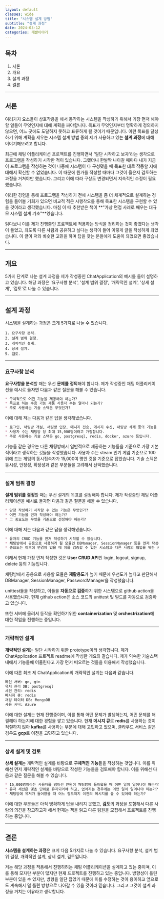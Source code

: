```yaml
---
layout: default
classes: wide
title: "시스템 설계 방법"
subtitle: "설계 과정"
date: 2024-03-12
categories: 개발이야기
---
```


## 목차

1. 서론
2. 개요
3. 설계 과정
4. 결론

---

## 서론

여러가지 요소들이 상호작용을 해서 동작하는 시스템을 작성하기 위해서 가장 먼저 해야 할 일들이 무엇인지에 대해 계획을 짜야합니다. 목표가 무엇인지부터 명확하게 정의하지 않으면, 어느 곳에도 도달하지 못하고 표류하게 될 것이기 때문입니다. 이런 목표를 달성하기 위해 계획을 세우는 시스템 설계 방법 중의 제가 사용하고 있는 **설계 과정**에 대해 이야기해보려고 합니다.

최근에 채팅 어플리케이션 프로젝트를 진행하면서 '일단 시작하고 보자'라는 생각으로 프로그램을 작성하기 시작한 적이 있습니다. 그랬더니 한발짝 나아갈 때마다 내가 지금 이 프로그램을 작성하는 것이 나중에 시스템이 다 구성됐을 때 목표한 대로 작동할 지에 대해서 확신할 수 없었습니다. 이 때문에 뭔가를 작성할 때마다 그것이 옳은지 검토하는 과정을 거쳐야만 했습니다. 그리고 이에 따라 구상도 변경되면서 지속적인 수정이 필요했습니다.

이러한 경험을 통해 프로그램을 작성하기 전에 시스템을 좀 더 체계적으로 설계하는 경험을 들어볼 기회가 있으면 비교적 적은 시행착오를 통해 목표한 시스템을 구현할 수 있을 것이라고 생각했습니다. 마침 이 때 추천받은 책이 **"가상 면접 사례로 배우는 대규모 시스템 설계 기초"**였습니다.

읽다보니 이를 제가 진행중인 프로젝트에 적용하는 방식을 정리하는 것이 좋겠다는 생각이 들었고, 되도록 다른 사람과 공유하고 싶다는 생각이 들어 이렇게 글을 작성하게 되었습니다. 이 글이 저와 비슷한 고민을 하며 답을 찾는 분들에게 도움이 되었으면 좋겠습니다.

---

## 개요

5가지 단계로 나눈 설계 과정을 제가 작성중인 ChatApplication의 예시를 들어 설명하고 있습니다. 해당 과정은 '요구사항 분석', '설계 범위 결정', '개략적인 설계', '상세 설계', '검토'로 나눌 수 있습니다.

---

## 설계 과정

시스템을 설계하는 과정은 크게 5가지로 나눌 수 있습니다.

```
1. 요구사항 분석.
2. 설계 범위 결정.
3. 개략적인 설계.
4. 상세 설계.
5. 검토.
```

---

### 요구사항 분석

**요구사항을 분석**할 때는 우선 **문제를 정의**해야 합니다. 제가 작성중인 채팅 어플리케이션을 예시로 들자면 다음과 같은 질문을 해볼 수 있습니다.

```md
* 구체적으로 어떤 기능을 제공해야 하는가?
* 목표로 하는 수용 가능 제품 사용자 수는 얼마나 되는가?
* 주로 사용하는 기술 스택은 무엇인가?
```

이에 대해 저는 다음과 같은 답을 생각해냈습니다.

```md
* 로그인, 채팅방 개설, 채팅방 입장, 메시지 전송, 메시지 수신, 채팅방 삭제 등의 기능을 제공해야 합니다.
* 사용자 수는 채팅방 당 최대 15,000명이라고 가정합니다.
* 주로 사용하는 기술 스택은 go, postgresql, redis, docker, azure 등입니다.
```

기능들 같은 경우는 다른 채팅방에서 일반적으로 제공하는 기능들을 기준으로 가장 기본적이라고 생각하는 것들을 작성했습니다. 사용자 수는 steam 인기 게임 기준으로 100위에 드는 게임의 동시접속자가 15,000여 명인 것을 기준으로 잡았습니다. 기술 스택은 동시성, 안정성, 확장성과 같은 부분들을 고려해서 선택했습니다.

---

### 설계 범위 결정

**설계 범위를 결정**할 때는 우선 설계의 목표를 설정해야 합니다. 제가 작성중인 채팅 어플리케이션을 예시로 들자면 다음과 같은 질문을 해볼 수 있습니다.

```md
* 당장 작성하기 시작할 수 있는 기능은 무엇인가?
* 어떤 기능을 먼저 작성해야 하는가?
* 그 중요도는 무엇을 기준으로 선정해야 하는가?
```

이에 대해 저는 다음과 같은 답을 생각해냈습니다.

```md
* 유저의 CRUD 기능을 먼저 작성하기 시작할 수 있습니다.
* 채팅방에서 공용으로 사용하게 될 모듈인 DBManager, SessionManager 등을 먼저 작성해야 합니다.
* 중요도는 이후에 변경이 있을 때 이를 검증할 수 있는 시스템과 다른 사람의 협업을 위한 시스템을 먼저 작성해야 합니다.
```

이래서 현재 가장 먼저 작성한 것은 **User CRUD API**인 login, logout, signup, delete 등의 기능입니다.

채팅방에서 공용으로 사용할 모듈은 **재활용도**가 높기 때문에 우선도가 높다고 판단해서 DBManager, SessionManager, PasswordManager을 작성했습니다.

unittest들을 작성하고, 이들을 **자동으로 검증**하기 위한 시스템으로 github action을 사용했습니다. 현재 github action은 소스 코드의 unittest 및 빌드를 자동으로 검증하고 있습니다.

또한 서버에 올려서 동작을 확인하기위한 **containerization** 및 **orchestrization**에 대한 작업을 진행하는 중입니다.

---

### 개략적인 설계

**개략적인 설계**는 일단 시작하기 위한 prototype이라 생각합니다. 제가 ChatApplication 프로젝트 readme에 작성한 개요와 같습니다. 제가 익숙한 기술스택 내에서 기능들에 어울린다고 가장 먼저 떠오르는 것들을 이용해서 작성했습니다.

이에 따른 최초 제 ChatApplication의 개략적인 설계는 다음과 같습니다.

```md
메인 서버: go, gin
유저 관리 DB: postgresql
세션 관리: redis
메시지 큐: redis
채팅 데이터 DB: MongoDB
사용 서버: Azure
```

이에 대한 설계는 현재 진행중이며, 이를 통해 어떤 문제가 발생하는지, 어떤 문제를 해결해야 하는지에 대한 경험을 쌓고 있습니다. 현재 **메시지 큐**로 **redis**를 사용하는 것이 적절하지 않아 **kafka**를 사용하는 부분에 대해 고민하고 있으며, 클라우드 서비스 같은 경우도 **gcp**로 이전을 고민하고 있습니다.

---

### 상세 설계 및 검토

**상세 설계**는 개략적인 설계를 바탕으로 **구체적인 기능**들을 작성하는 것입니다. 이를 위해선 먼저 개략적인 설계를 바탕으로 작성한 기능들을 검토해야 합니다. 이를 위해선 다음과 같은 질문을 해볼 수 있습니다.

```md
* 15,000명이라는 사용자를 넘어선 인원이 채팅방에 들어왔을 때 어떤 일이 일어나야 하는가?
* 유저 세션은 몇초 단위로 유지되어야 하고, 없어지는 경우에는 어떤 일이 일어나야 하는가?
* 채팅방에 유저가 들어왔을 때 어느 정도까지 이전의 메시지를 볼 수 있어야 하는가?
```

이에 대한 부분들은 아직 명확하게 답을 내리지 못했고, **검토**의 과정을 포함해서 다른 사람의 의견을 참고하고자 해서 현재는 책을 읽고 다른 팀원을 모집해서 프로젝트를 진행하는 중입니다.

---

## 결론

**시스템을 설계하는 과정**은 크게 다음 5가지로 나눌 수 있습니다. 요구사항 분석, 설계 범위 결정, 개략적인 설계, 상세 설계, 검토입니다.

저는 해당 과정을 적용해서 진행하려는 채팅 어플리케이션을 설계하고 있는 중이며, 이를 통해 모자란 부분이 많지만 현재 프로젝트를 진행하고 있는 중입니다. 방향성이 틀린 부분이 있을 수 있지만, 방향을 일단 잡았기 때문에 이를 수정하는 것이 용이하고 앞으로도 계속해서 덜 틀린 방향으로 나아갈 수 있을 것이라 믿습니다. 그리고 그것이 설계 과정을 거치는 이유라고 생각합니다.